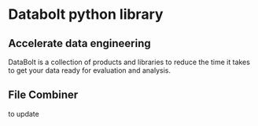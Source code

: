 # Databolt python library

## Accelerate data engineering

DataBolt is a collection of products and libraries to reduce the time it takes to get your data ready for evaluation and analysis.

## File Combiner

to update